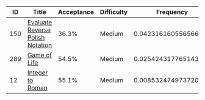 |ID|Title|Acceptance|Difficulty|Frequency|
|----|-----|----|---|---|
|150|[Evaluate Reverse Polish Notation]( https://leetcode.com/problems/evaluate-reverse-polish-notation)|36.3%|Medium|0.042316160556566985|
|289|[Game of Life]( https://leetcode.com/problems/game-of-life)|54.5%|Medium|0.02542431776514386|
|12|[Integer to Roman]( https://leetcode.com/problems/integer-to-roman)|55.1%|Medium|0.008532474973720734|
